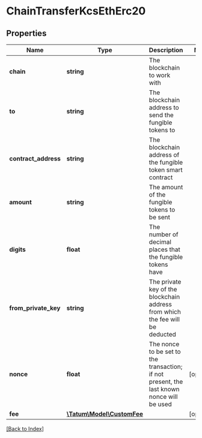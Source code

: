 # ChainTransferKcsEthErc20

## Properties

Name | Type | Description | Notes
------------ | ------------- | ------------- | -------------
**chain** | **string** | The blockchain to work with |
**to** | **string** | The blockchain address to send the fungible tokens to |
**contract_address** | **string** | The blockchain address of the fungible token smart contract |
**amount** | **string** | The amount of the fungible tokens to be sent |
**digits** | **float** | The number of decimal places that the fungible tokens have |
**from_private_key** | **string** | The private key of the blockchain address from which the fee will be deducted |
**nonce** | **float** | The nonce to be set to the transaction; if not present, the last known nonce will be used | [optional]
**fee** | [**\Tatum\Model\CustomFee**](CustomFee.md) |  | [optional]

[[Back to Index]](../index.md)
